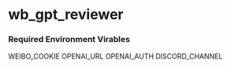 # wb_gpt_reviewer

### Required Environment Virables

WEIBO_COOKIE
OPENAI_URL
OPENAI_AUTH
DISCORD_CHANNEL